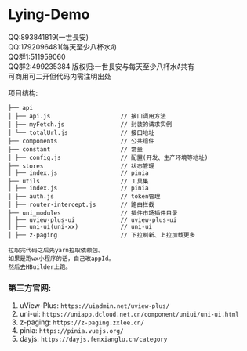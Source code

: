 # Lying-Demo
QQ:893841819(一世長安)   
QQ:1792096481(每天至少八杯水ด้้้้)  
QQ群1:511959060  
QQ群2:499235384
版权归:一世長安与每天至少八杯水ด้้้้共有  
可商用可二开但代码内需注明出处  

项目结构:

```
├── api  
│ ├── api.js                    // 接口调用方法  
│ ├── myFetch.js                // 封装的请求实例  
│ └── totalUrl.js               // 接口地址
├── components                  // 公共组件
├── constant                    // 常量
│ ├── config.js                 // 配置(开发、生产环境等地址)
├── stores                      // 状态管理
│ ├── index.js                  // pinia
├── utils                       // 工具集
│ ├── index.js                  // pinia
│ ├── auth.js                   // token管理  
│ ├── router-intercept.js       // 路由拦截
├── uni_modules                 // 插件市场插件目录
│ ├── uview-plus-ui             // uview-plus-ui
│ ├── uni-ui(uni-xx)            // uni-ui    
│ ├── z-paging                  // 下拉刷新、上拉加载更多
```

```text
拉取完代码之后先yarn拉取依赖包。  
如果是跑wx小程序的话，自己改appId。  
然后去HBuilder上跑。  
```

### 第三方官网:  
1. uView-Plus: `https://uiadmin.net/uview-plus/` 
2. uni-ui: `https://uniapp.dcloud.net.cn/component/uniui/uni-ui.html` 
3. z-paging: `https://z-paging.zxlee.cn/` 
4. pinia: `https://pinia.vuejs.org/`  
5. dayjs: `https://dayjs.fenxianglu.cn/category`  

